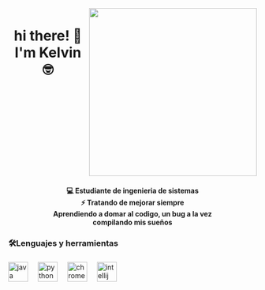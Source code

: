 <img align="right" height="340" src="https://sdmntprwestus2.oaiusercontent.com/files/00000000-1e50-61f8-8ad3-c4dd111da0d4/raw?se=2025-07-11T16%3A30%3A04Z&sp=r&sv=2024-08-04&sr=b&scid=159cb222-5e00-57cd-addc-90e3307107c1&skoid=30ec2761-8f41-44db-b282-7a0f8809659b&sktid=a48cca56-e6da-484e-a814-9c849652bcb3&skt=2025-07-11T11%3A58%3A35Z&ske=2025-07-12T11%3A58%3A35Z&sks=b&skv=2024-08-04&sig=JAtCe7VIS9ir5Z6%2BelvSQjNAoBsKPf610wmpo8rCnlw%3D"  />

###

<h1 align="center">hi there! 👋 <br>I'm Kelvin 🤓</h1>

###

<br clear="both">

<h4 align="center">💻 Estudiante de ingenieria de sistemas<br>⚡ Tratando de mejorar siempre<br>Aprendiendo a domar al codigo, un bug a la vez<br>compilando mis sueños</h4>

###

<h3 align="left">🛠️Lenguajes y herramientas</h3>

###

<div align="left">
  <img src="https://cdn.jsdelivr.net/gh/devicons/devicon/icons/java/java-original.svg" height="40" alt="java logo"  />
  <img width="12" />
  <img src="https://cdn.jsdelivr.net/gh/devicons/devicon/icons/python/python-original.svg" height="40" alt="python logo"  />
  <img width="12" />
  <img src="https://cdn.jsdelivr.net/gh/devicons/devicon/icons/chrome/chrome-original.svg" height="40" alt="chrome logo"  />
  <img width="12" />
  <img src="https://cdn.jsdelivr.net/gh/devicons/devicon/icons/intellij/intellij-original.svg" height="40" alt="intellij logo"  />
</div>

###
